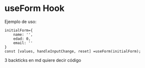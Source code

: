 # useForm Hook

Ejemplo de uso:

```
initialForm={
    name: '',
    edad: 0,
    email: ''
}
const [values, handleInputChange, reset] =useForm(initialForm);

```

3 backticks en md quiere decir código
